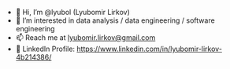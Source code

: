 - 👋 Hi, I’m @lyubol (Lyubomir Lirkov)
- 👀 I’m interested in data analysis / data engineering / software engineering
- 📫 Reach me at lyubomir.lirkov@gmail.com
- 📄 LinkedIn Profile: https://www.linkedin.com/in/lyubomir-lirkov-4b214386/

<!---
lyubol/lyubol is a ✨ special ✨ repository because its `README.md` (this file) appears on your GitHub profile.
You can click the Preview link to take a look at your changes.
--->

